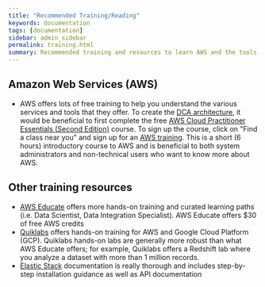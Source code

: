 ```yaml
---
title: "Recommended Training/Reading"
keywords: documentation
tags: [documentation]
sidebar: admin_sidebar
permalink: training.html
summary: Recommended training and resources to learn AWS and the tools that DCA uses
---
```


## Amazon Web Services (AWS)
* AWS offers lots of free training to help you understand the various services and tools that they offer.  To create the [DCA architecture](), it would be beneficial to first complete the free [AWS Cloud Practitioner Essentials (Second Edition)](https://aws.amazon.com/training/course-descriptions/cloud-practitioner-essentials/) course.  To sign up the course, click on "Find a class near you" and sign up for an [AWS training](https://www.aws.training).  This is a short (6 hours) introductory course to AWS and is beneficial to both system administrators and non-technical users who want to know more about AWS.

## Other training resources
* [AWS Educate](https://aws.amazon.com/education/awseducate/) offers more hands-on training and curated learning paths (i.e. Data Scientist, Data Integration Specialist). AWS Educate offers $30 of free AWS credits
* [Quiklabs](https://run.qwiklabs.com) offers hands-on training for AWS and Google Cloud Platform (GCP). Quiklabs hands-on labs are generally more robust than what AWS Educate offers; for example, Quiklabs offers a Redshift lab where you analyze a dataset with more than 1 million records.
* [Elastic Stack](https://www.elastic.co/guide/index.html) documentation is really thorough and includes step-by-step installation guidance as well as API documentation
